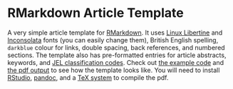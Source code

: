 # RMarkdown Article Template

A very simple article template for [RMarkdown](http://rmarkdown.rstudio.com/). It uses [Linux Libertine](http://www.linuxlibertine.org/) and [Inconsolata](https://fonts.google.com/specimen/Inconsolata) fonts (you can easily change them), British English spelling, `darkblue` colour for links, double spacing, back references, and numbered sections. The template also has pre-formatted entries for article abstracts, keywords, and [JEL classification codes](https://www.aeaweb.org/econlit/jelCodes.php?view=jel). Check out [the example code](https://raw.githubusercontent.com/danilofreire/rmarkdown-article-template/master/article.Rmd) and [the pdf output](https://github.com/danilofreire/rmarkdown-article-template/blob/master/article.pdf) to see how the template looks like. You will need to install [RStudio](https://www.rstudio.com/), [pandoc](http://pandoc.org/), and a [TeX system](https://latex-project.org/ftp.html) to compile the pdf. 
